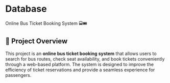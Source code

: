 # Database
Online Bus Ticket Booking System 🚍🎟️

## 📌 Project Overview  
This project is an **online bus ticket booking system** that allows users to search for bus routes, check seat availability, and book tickets conveniently through a web-based platform. The system is designed to improve the efficiency of ticket reservations and provide a seamless experience for passengers.
